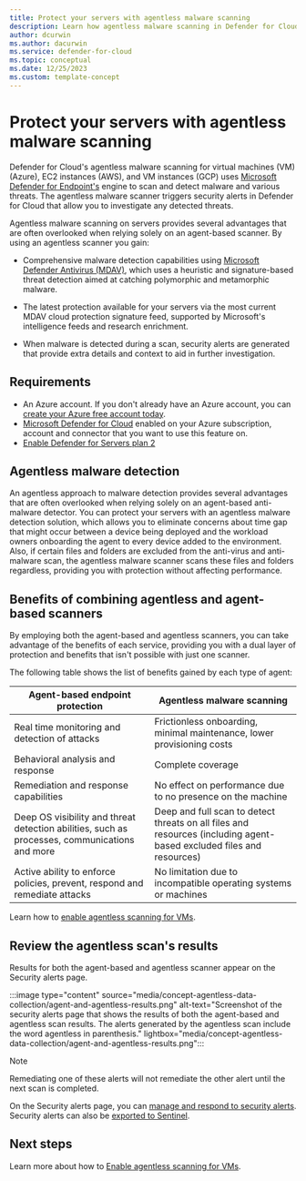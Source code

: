 ```yaml
---
title: Protect your servers with agentless malware scanning
description: Learn how agentless malware scanning in Defender for Cloud can protect your virtual machines from malware.
author: dcurwin
ms.author: dacurwin
ms.service: defender-for-cloud
ms.topic: conceptual
ms.date: 12/25/2023
ms.custom: template-concept
---
```


# Protect your servers with agentless malware scanning

Defender for Cloud's agentless malware scanning for virtual machines (VM) (Azure), EC2 instances (AWS), and VM instances (GCP) uses [Microsoft Defender for Endpoint's](integration-defender-for-endpoint.md) engine to scan and detect malware and various threats. The agentless malware scanner triggers security alerts in Defender for Cloud that allow you to investigate any detected threats.

Agentless malware scanning on servers provides several advantages that are often overlooked when relying solely on an agent-based scanner. By using an agentless scanner you gain:

- Comprehensive malware detection capabilities using [Microsoft Defender Antivirus (MDAV)](/microsoft-365/security/defender-endpoint/microsoft-defender-antivirus-windows?view=o365-worldwide), which uses a heuristic and signature-based threat detection aimed at catching polymorphic and metamorphic malware. 

- The latest protection available for your servers via the most current MDAV cloud protection signature feed, supported by Microsoft's intelligence feeds and research enrichment.

- When malware is detected during a scan, security alerts are generated that provide extra details and context to aid in further investigation.

## Requirements

- An Azure account. If you don't already have an Azure account, you can [create your Azure free account today](https://azure.microsoft.com/free/).
- [Microsoft Defender for Cloud](connect-azure-subscription.md) enabled on your Azure subscription, account and connector that you want to use this feature on.
- [Enable Defender for Servers plan 2](tutorial-enable-servers-plan.md#select-a-defender-for-servers-plan)

## Agentless malware detection

An agentless approach to malware detection provides several advantages that are often overlooked when relying solely on an agent-based anti-malware detector. You can protect your servers with an agentless malware detection solution, which allows you to eliminate concerns about time gap that might occur between a device being deployed and the workload owners onboarding the agent to every device added to the environment. Also, if certain files and folders are excluded from the anti-virus and anti-malware scan, the agentless malware scanner scans these files and folders regardless, providing you with protection without affecting performance.

## Benefits of combining agentless and agent-based scanners

By employing both the agent-based and agentless scanners, you can take advantage of the benefits of each service, providing you with a dual layer of protection and benefits that isn't possible with just one scanner.

The following table shows the list of benefits gained by each type of agent:

| **Agent-based endpoint protection** | **Agentless malware scanning** |
|--|--|
| Real time monitoring and detection of attacks | Frictionless onboarding, minimal maintenance, lower provisioning costs |
| Behavioral analysis and response | Complete coverage |
| Remediation and response capabilities | No effect on performance due to no presence on the machine |
| Deep OS visibility and threat detection abilities, such as processes, communications and more | Deep and full scan to detect threats on all files and resources (including agent-based excluded files and resources)|
|Active ability to enforce policies, prevent, respond and remediate attacks| No limitation due to incompatible operating systems or machines |

Learn how to [enable agentless scanning for VMs](enable-agentless-scanning-vms.md).

## Review the agentless scan's results

Results for both the agent-based and agentless scanner appear on the Security alerts page.

:::image type="content" source="media/concept-agentless-data-collection/agent-and-agentless-results.png" alt-text="Screenshot of the security alerts page that shows the results of both the agent-based and agentless scan results. The alerts generated by the agentless scan include the word agentless in parenthesis." lightbox="media/concept-agentless-data-collection/agent-and-agentless-results.png":::

> [!NOTE]
> Remediating one of these alerts will not remediate the other alert until the next scan is completed.

On the Security alerts page, you can [manage and respond to security alerts](managing-and-responding-alerts.md). Security alerts can also be [exported to Sentinel](export-to-siem.md).

## Next steps

Learn more about how to [Enable agentless scanning for VMs](enable-agentless-scanning-vms.md).
